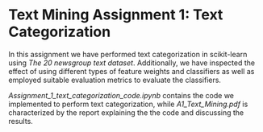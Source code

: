 # Text Mining Assignment 1: Text Categorization
In this assignment we have performed text categorization in scikit-learn using *The 20 newsgroup text dataset*. Additionally, we have inspected the effect of using different types of feature weights and classifiers  as well as employed suitable evaluation metrics to evaluate the classifiers.

*Assignment_1_text_categorization_code.ipynb* contains the code we implemented to perform text categorization, while *A1_Text_Mining.pdf* is characterized by the report explaining the the code and discussing the results.